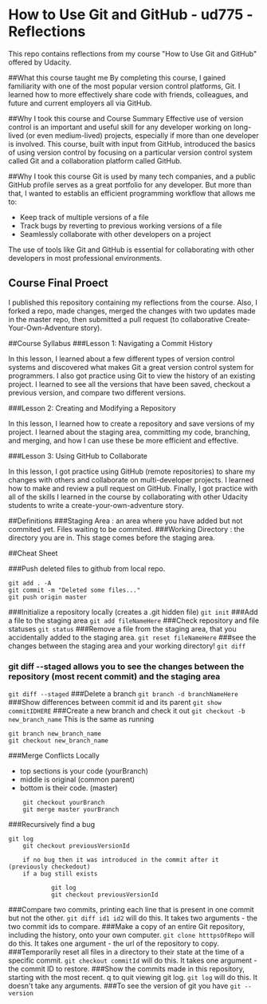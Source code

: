 # How to Use Git and GitHub - ud775 -Reflections
This repo contains reflections from my course "How to Use Git and GitHub" offered by Udacity.

##What this course taught me
By completing this course, I gained familiarity with one of the most popular version
control platforms, Git. I learned how to more effectively share code with friends, 
colleagues, and future and current employers all via GitHub.

##Why I took this course and Course Summary
Effective use of version control is an important and useful skill for any developer working on long-lived (or even medium-lived) projects, especially if more than one developer is involved. This course, built with input from GitHub, introduced the basics of using version control by focusing on a particular version control system called Git and a collaboration platform called GitHub.

##Why I took this course
Git is used by many tech companies, and a public GitHub profile serves as a great portfolio for any developer. But more than that, I wanted to establis an efficient programming workflow that allows me to:

* Keep track of multiple versions of a file
* Track bugs by reverting to previous working versions of a file
* Seamlessly collaborate with other developers on a project

The use of tools like Git and GitHub is essential for collaborating with other developers in most professional environments.

## Course Final Proect 
I published this repository containing my reflections from the course. Also, I forked a repo, made changes, merged the changes with two updates made in the master repo, then submitted a pull request (to collaborative Create-Your-Own-Adventure story).  

##Course Syllabus
###Lesson 1: Navigating a Commit History

In this lesson, I learned about a few different types of version control systems and discovered what makes Git a great version control system for programmers. I also got practice using Git to view the history of an existing project. I learned to see all the versions that have been saved, checkout a previous version, and compare two different versions.

###Lesson 2: Creating and Modifying a Repository

In this lesson, I learned how to create a repository and save versions of my project. I learned about the staging area, committing my code, branching, and merging, and how I can use these be more efficient and effective.

###Lesson 3: Using GitHub to Collaborate

In this lesson, I got practice using GitHub (remote repositories) to share my changes with others and collaborate on multi-developer projects. I learned how to make and review a pull request on GitHub. Finally, I got practice with all of the skills I learned in the course by collaborating with other Udacity students to write a create-your-own-adventure story.

##Definitions
###Staging Area : an area where you have added but not commited yet. Files waiting to be commited.
###Working Directory : the directory you are in. This stage comes before the staging area.

##Cheat Sheet

###Push deleted files to github from local repo.
```
git add . -A
git commit -m "Deleted some files..."
git push origin master
```
###Initialize a repository locally (creates a .git hidden file)
`git init`
###Add a file to the staging area
`git add fileNameHere`
###Check repository and file statuses
`git status`
###Remove a file from the staging area, that you accidentally added to the staging area.
`git reset fileNameHere`
###see the changes between the staging area and your working directory!
`git diff `
###	git diff --staged allows you to see the changes between the repository (most recent commit) and the staging area
`git diff --staged`
###Delete a branch
`git branch -d branchNameHere`
###Show differences between commit id and its parent
`git show commitIDHERE`
###Create a new branch and check it out
`git checkout -b new_branch_name`
This is the same as running
```
git branch new_branch_name
git checkout new_branch_name
```

###Merge Conflicts Locally
* top sections is your code (yourBranch)
* middle is original (common parent)
* bottom is their code. (master)
```
	git checkout yourBranch
	git merge master yourBranch 
```
###Recursively find a bug
```
git log
	git checkout previousVersionId 
```
		if no bug then it was introduced in the commit after it (previously checkedout)
		if a bug still exists
```
			git log
			git checkout previousVersionId
```
###Compare two commits, printing each line that is present in one commit but not the other.
`git diff id1 id2` will do this. It takes two arguments - the two commit ids to compare. 
###Make a copy of an entire Git repository, including the history, onto your own computer.
`git clone htttpsOfRepo` will do this. It takes one argument - the url of the repository to copy. 
###Temporarily reset all files in a directory to their state at the time of a specific commit.
`git checkout commitId` will do this. It takes one argument - the commit ID to restore. 
###Show the commits made in this repository, starting with the most recent. q to quit viewing git log.
`git log` will do this. It doesn't take any arguments.
###To see the version of git you have
`git --version`
	
